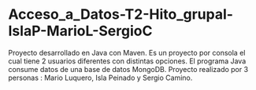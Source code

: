 # Acceso_a_Datos-T2-Hito_grupal-IslaP-MarioL-SergioC
Proyecto desarrollado en Java con Maven. Es un proyecto por consola el cual tiene 2 usuarios diferentes con distintas opciones. El programa Java consume datos de una base de datos MongoDB. Proyecto realizado por 3 personas : Mario Luquero, Isla Peinado y Sergio Camino.
